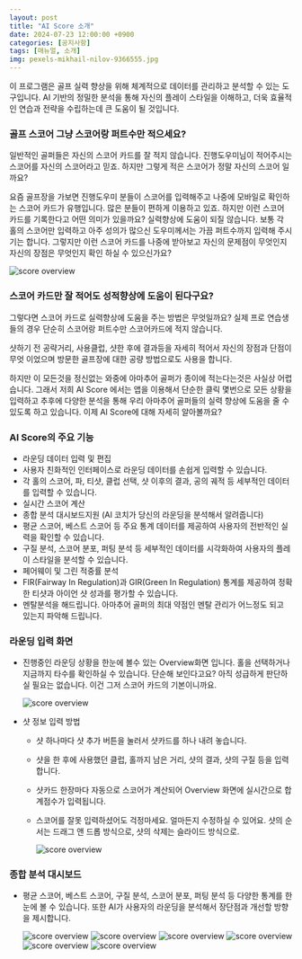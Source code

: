 ```yaml
---
layout: post
title: "AI Score 소개"
date: 2024-07-23 12:00:00 +0900
categories: [공지사항]
tags: [매뉴얼, 소개]
img: pexels-mikhail-nilov-9366555.jpg
---
```

이 프로그램은 골프 실력 향상을 위해 체계적으로 데이터를 관리하고 분석할 수 있는 도구입니다. AI 기반의 정밀한 분석을 통해 자신의 플레이 스타일을 이해하고, 더욱 효율적인 연습과 전략을 수립하는데 큰 도움이 될 것입니다. 

### 골프 스코어 그냥 스코어랑 퍼트수만 적으세요?
일반적인 골퍼들은 자신의 스코어 카드를 잘 적지 않습니다. 진행도우미님이 적어주시는 스코어를 자신의 스코어라고 믿죠. 
하지만 그렇게 적은 스코어가 정말 자신의 스코어 일까요? 

요즘 골프장을 가보면 진행도우미 분들이 스코어를 입력해주고 나중에 모바일로 확인하는 스코어 카드가 유행입니다. 많은 분들이 편하게 이용하고 있죠. 하지만 이런 스코어 카드를 기록한다고 어떤 의미가 있을까요? 실력향상에 도움이 되질 않습니다. 
보통 각 홀의 스코어만 입력하고 아주 성의가 많으신 도우미께서는 가끔 퍼트수까지 입력해 주시기는 합니다. 그렇지만 이런 스코어 카드를 나중에 받아보고 자신의 문제점이 무엇인지 자신의 장점은 무엇인지 확인 하실 수 있으신가요?

![score overview]({{site.baseurl}}/assets/img/pexels-jopwell-1325744.jpg)

### 스코어 카드만 잘 적어도 성적향상에 도움이 된다구요?

그렇다면 스코어 카드로 실력향상에 도움을 주는 방법은 무엇일까요? 
실제 프로 연습생들의 경우 단순히 스코어랑 퍼트수만 스코어카드에 적지 않습니다. 

샷하기 전 공략거리, 사용클럽, 샷한 후에 결과등을 자세히 적어서 자신의 장점과 단점이 무엇 이었으며 방문한 골프장에 대한 공량 방법으로도 사용을 합니다. 

하지만 이 모든것을 정신없는 와중에 아마추어 골퍼가 종이에 적는다는것은 사실상 어렵습니다. 
그래서 저희 AI Score 에서는 앱을 이용해서 단순한 클릭 몇번으로 모든 상황을 입력하고 추후에 다양한 분석을 통해 우리 아마추어 골퍼들의 실력 향상에 도움을 줄 수 있도록 하고 있습니다.
이제 AI Score에 대해 자세히 알아볼까요?

### AI Score의 주요 기능

- 라운딩 데이터 입력 및 편집
- 사용자 친화적인 인터페이스로 라운딩 데이터를 손쉽게 입력할 수 있습니다.
- 각 홀의 스코어, 파, 티샷, 클럽 선택, 샷 이후의 결과, 공의 궤적 등 세부적인 데이터를 입력할 수 있습니다.
- 실시간 스코어 계산
- 종합 분석 대시보드지원 (AI 코치가 당신의 라운딩을 분석해서 알려줍니다)
- 평균 스코어, 베스트 스코어 등 주요 통계 데이터를 제공하여 사용자의 전반적인 실력을 확인할 수 있습니다.
- 구질 분석, 스코어 분포, 퍼팅 분석 등 세부적인 데이터를 시각화하여 사용자의 플레이 스타일을 분석할 수 있습니다.
- 페어웨이 및 그린 적중률 분석
- FIR(Fairway In Regulation)과 GIR(Green In Regulation) 통계를 제공하여 정확한 티샷과 아이언 샷 성과를 평가할 수 있습니다.
- 멘탈분석을 해드립니다. 아마추어 골퍼의 최대 약점인 멘탈 관리가 어느정도 되고 있는지 파악해 드립니다.


### 라운딩 입력 화면

- 진행중인 라운딩 상황을 한눈에 볼수 있는 Overview화면 입니다. 홀을 선택하거나 지금까지 타수를 확인하실 수 있습니다.
  단순해 보인다고요? 아직 성급하게 판단하실 필요는 없습니다. 이건 그저 스코어 카드의 기본이니까요.

    ![score overview]({{site.baseurl}}/assets/img/score_overview.png)

- 샷 정보 입력 방법
  * 샷 하나마다 샷 추가 버튼을 눌러서 샷카드를 하나 내려 놓습니다.
  * 샷을 한 후에 사용했던 클럽, 홀까지 남은 거리, 샷의 결과, 샷의 구질 등을 입력합니다.
  * 샷카드 한장마다 자동으로 스코어가 계산되어 Overview 화면에 실시간으로 합계점수가 입력됩니다.
  * 스코어를 잘못 입력하셨어도 걱정마세요. 얼마든지 수정하실 수 있어요. 샷의 순서는 드래그 앤 드롭 방식으로, 샷의 삭제는 슬라이드 방식으로.

    ![score overview]({{site.baseurl}}/assets/img/shotcard.png)


### 종합 분석 대시보드

- 평균 스코어, 베스트 스코어, 구질 분석, 스코어 분포, 퍼팅 분석 등 다양한 통계를 한눈에 볼 수 있습니다. 또한 AI가 사용자의 라운딩을 분석해서 장단점과 개선할 방향을 제시합니다.

    ![score overview]({{site.baseurl}}/assets/img/Score_Analysis_1.png)
    ![score overview]({{site.baseurl}}/assets/img/Score_Analysis_2.png)
    ![score overview]({{site.baseurl}}/assets/img/Score_Analysis_3.png)
    ![score overview]({{site.baseurl}}/assets/img/Score_Analysis_4.png)
    ![score overview]({{site.baseurl}}/assets/img/Score_Analysis_5.png)
    ![score overview]({{site.baseurl}}/assets/img/Score_Analysis_6.png)
